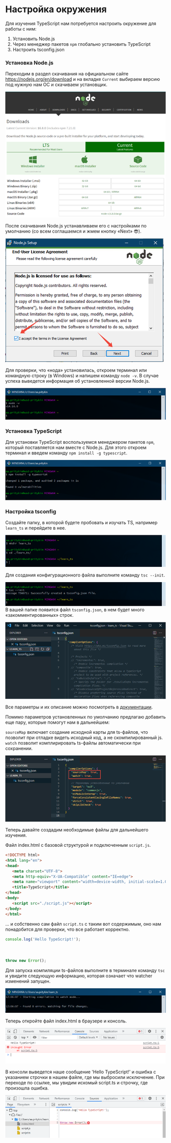 # Настройка окружения

Для изучения TypeScript нам потребуется настроить окружение для работы с ним:

1. Установить Node.js
2. Через менеджер пакетов `npm` глобально установить TypeScript
3. Настроить tsconfig.json

### Установка Node.js
Переходим в раздел скачивания на официальном сайте <https://nodejs.org/en/download> и на вкладке `Current` выбираем версию под нужную нам ОС и скачиваем установщик.

![Download](./31-Настройка_окружения/download.png)

После скачивания Node.js устанавливаем его с настройками по умолчанию (со всем соглашаемся и жмем кнопку «Next» &#128526;).

![Install](./31-Настройка_окружения/nodeinstall.png)

Для проверки, что «нода» установилась, откроем терминал или командную строку (в Windows) и напишем команду `node -v`. В случае успеха выведется информация об установленной версии Node.js.

![version](./31-Настройка_окружения/versionnode.png)

### Установка TypeScript

Для установки TypeScript воспользуемся менеджером пакетов `npm`, который поставляется нам вместе с Node.js. Для этого откроем терминал и введем команду `npm install -g typescript`.

![ts install](./31-Настройка_окружения/tsinstall.png)

### Настройка tsconfig

Создайте папку, в которой будете пробовать и изучать TS, например `learn_ts` и перейдите в нее.

![mkdir](./31-Настройка_окружения/mkdir.png)

Для создания конфигурационного файла выполните команду `tsc --init`.

![mkdir](./31-Настройка_окружения/tsinit.png)
В вашей папке появится файл `tsconfig.json`, в нем будет много «закомментированных» строк.

![tsconfig](./31-Настройка_окружения/tscfg.png)

Все параметры и их описание можно посмотреть в [документации](https://www.typescriptlang.org/tsconfig).

Помимо параметров установленных по умолчанию предлагаю добавить еще пару, которые помогут нам в дальнейшем:

`sourceMap` включает создание исходной карты для ts-файлов, что позволит при отладке видеть исходный код, а не скомпилированный js.
`watch` позволит комплирировать ts-файлы автоматически при сохранении.

![tsconfig options](./31-Настройка_окружения/tscfgopts.png)

Теперь давайте создадим необходимые файлы для дальнейшего изучения.

Файл index.html c базовой структурой и подключенным `script.js`.

```html
<!DOCTYPE html>
<html lang="en">
<head>
   <meta charset="UTF-8">
   <meta http-equiv="X-UA-Compatible" content="IE=edge">
   <meta name="viewport" content="width=device-width, initial-scale=1.0">
   <title>TypeScript</title>
</head>
<body>
   <script src="./script.js"></script>
</body>
</html>
```

... и собственно сам файл `script.ts` c таким вот содержимым, оно нам понадобится для проверки, что все работает корректно.

```JavaScript
console.log('Hello TypeScript!');



throw new Error();
```

Для запуска компиляции ts-файлов выполните в терминале команду `tsc` и увидите следующую информацию, которая означает что watcher изменений запущен.

![tsc](./31-Настройка_окружения/tsc.png)

Теперь откройте файл index.html в браузере и консоль.

![debug](./31-Настройка_окружения/debug_1.png)

В консоли выведется наше сообщение 'Hello TypeScript!' и ошибка с указанием строчки в нашем файле, где мы выбросили исключение.
При переходе по ссылке, мы увидим искомый script.ts и строчку, где произошла ошибка.

![debug](./31-Настройка_окружения/debug_2.png)